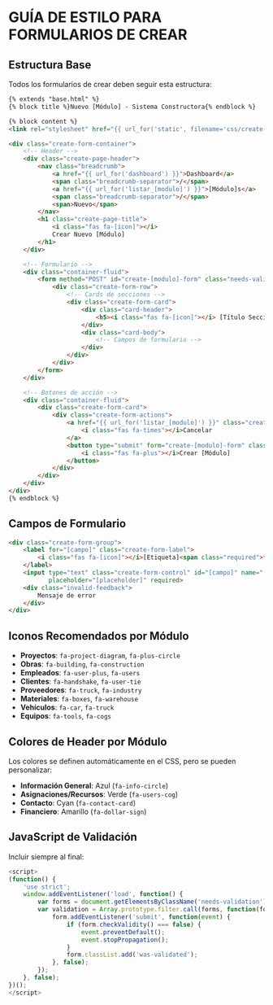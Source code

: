 # GUÍA DE ESTILO PARA FORMULARIOS DE CREAR

## Estructura Base

Todos los formularios de crear deben seguir esta estructura:

```html
{% extends "base.html" %}
{% block title %}Nuevo [Módulo] - Sistema Constructora{% endblock %}

{% block content %}
<link rel="stylesheet" href="{{ url_for('static', filename='css/create-forms.css') }}">

<div class="create-form-container">
    <!-- Header -->
    <div class="create-page-header">
        <nav class="breadcrumb">
            <a href="{{ url_for('dashboard') }}">Dashboard</a>
            <span class="breadcrumb-separator">/</span>
            <a href="{{ url_for('listar_[modulo]') }}">[Módulo]s</a>
            <span class="breadcrumb-separator">/</span>
            <span>Nuevo</span>
        </nav>
        <h1 class="create-page-title">
            <i class="fas fa-[icon]"></i>
            Crear Nuevo [Módulo]
        </h1>
    </div>

    <!-- Formulario -->
    <div class="container-fluid">
        <form method="POST" id="create-[modulo]-form" class="needs-validation" novalidate>
            <div class="create-form-row">
                <!-- Cards de secciones -->
                <div class="create-form-card">
                    <div class="card-header">
                        <h5><i class="fas fa-[icon]"></i> [Título Sección]</h5>
                    </div>
                    <div class="card-body">
                        <!-- Campos de formulario -->
                    </div>
                </div>
            </div>
        </form>
    </div>

    <!-- Botones de acción -->
    <div class="container-fluid">
        <div class="create-form-card">
            <div class="create-form-actions">
                <a href="{{ url_for('listar_[modulo]') }}" class="create-btn create-btn-secondary">
                    <i class="fas fa-times"></i>Cancelar
                </a>
                <button type="submit" form="create-[modulo]-form" class="create-btn create-btn-primary">
                    <i class="fas fa-plus"></i>Crear [Módulo]
                </button>
            </div>
        </div>
    </div>
</div>
{% endblock %}
```

## Campos de Formulario

```html
<div class="create-form-group">
    <label for="[campo]" class="create-form-label">
        <i class="fas fa-[icon]"></i>[Etiqueta]<span class="required">*</span>
    </label>
    <input type="text" class="create-form-control" id="[campo]" name="[campo]" 
           placeholder="[placeholder]" required>
    <div class="invalid-feedback">
        Mensaje de error
    </div>
</div>
```

## Iconos Recomendados por Módulo

- **Proyectos**: `fa-project-diagram`, `fa-plus-circle`
- **Obras**: `fa-building`, `fa-construction`
- **Empleados**: `fa-user-plus`, `fa-users`
- **Clientes**: `fa-handshake`, `fa-user-tie`
- **Proveedores**: `fa-truck`, `fa-industry`
- **Materiales**: `fa-boxes`, `fa-warehouse`
- **Vehículos**: `fa-car`, `fa-truck`
- **Equipos**: `fa-tools`, `fa-cogs`

## Colores de Header por Módulo

Los colores se definen automáticamente en el CSS, pero se pueden personalizar:

- **Información General**: Azul (`fa-info-circle`)
- **Asignaciones/Recursos**: Verde (`fa-users-cog`)
- **Contacto**: Cyan (`fa-contact-card`)
- **Financiero**: Amarillo (`fa-dollar-sign`)

## JavaScript de Validación

Incluir siempre al final:

```javascript
<script>
(function() {
    'use strict';
    window.addEventListener('load', function() {
        var forms = document.getElementsByClassName('needs-validation');
        var validation = Array.prototype.filter.call(forms, function(form) {
            form.addEventListener('submit', function(event) {
                if (form.checkValidity() === false) {
                    event.preventDefault();
                    event.stopPropagation();
                }
                form.classList.add('was-validated');
            }, false);
        });
    }, false);
})();
</script>
```

